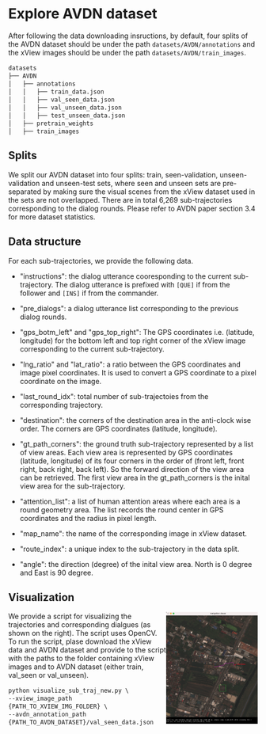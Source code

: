 # Explore AVDN dataset
After following the data downloading insructions, by default, four splits of the AVDN dataset should be under the path `datasets/AVDN/annotations` and the xView images should be under the path `datasets/AVDN/train_images`.
```
datasets
├── AVDN
│   ├── annotations
│   │   ├── train_data.json
│   │   ├── val_seen_data.json
│   │   ├── val_unseen_data.json
│   │   ├── test_unseen_data.json
│   ├── pretrain_weights
│   ├── train_images
```

## Splits

We split our AVDN dataset into four splits: train, seen-validation, unseen-validation and unseen-test sets, where seen and unseen sets are pre-separated by making sure the visual scenes from the xView dataset used in the sets are not overlapped. There are in total 6,269 sub-trajectories corresponding to the dialog rounds. Please refer to AVDN paper section 3.4 for more dataset statistics.

## Data structure
For each sub-trajectories, we provide the following data.

* "instructions": the dialog utterance cooresponding to the current sub-trajectory. The dialog utterance is prefixed with `[QUE]` if from the follower and `[INS]` if from the commander.

* "pre_dialogs": a dialog utterance list corresponding to the previous dialog rounds.

* "gps_botm_left" and "gps_top_right": The GPS coordinates i.e. (latitude, longitude) for the bottom left and top right corner of the xView image corresponding to the current sub-trajectory.

* "lng_ratio" and "lat_ratio": a ratio between the GPS coordinates and image pixel coordinates. It is used to convert a GPS coordinate to a pixel coordinate on the image.

* "last_round_idx": total number of sub-trajectoies from the corresponding trajectory.

* "destination": the corners of the destination area in the anti-clock wise order. The corners are GPS coordinates (latitude, longitude).

* "gt_path_corners": the ground truth sub-trajectory represented by a list of view areas. Each view area is represented by GPS coordinates (latitude, longitude) of its four corners in the order of (front left, front right, back right, back left). So the forward direction of the view area can be retrieved. The first view area in the gt_path_corners is the inital view area for the sub-trajectory.

* "attention_list": a list of human attention areas where each area is a round geometry area. The list records the round center in GPS coordinates and the radius in pixel length. 

* "map_name": the name of the corresponding image in xView dataset. 

* "route_index": a unique index to the sub-trajectory in the data split.

* "angle": the direction (degree) of the inital view area. North is 0 degree and East is 90 degree. 

## Visualization
<img align="right" height="226" src="../readme_imgs/explore_avdn.png" />
We provide a script for visualizing the trajectories and corresponding dialgues (as shown on the right). The script uses OpenCV. To run the script, plase download the xView data and AVDN dataset and provide to the script with the paths to the folder containing xView images and to AVDN dataset (either train, val_seen or val_unseen).

```
python visualize_sub_traj_new.py \
--xview_image_path {PATH_TO_XVIEW_IMG_FOLDER} \
--avdn_annotation_path {PATH_TO_AVDN_DATASET}/val_seen_data.json
```